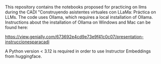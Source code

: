 This repository contains the notebooks proposed for practicing on llms during the CADI 
"Construyendo asistentes virtuales con LLaMa: Práctica on LLMs. The code uses Ollama, which requires a local installation 
of Ollama. Instructions about the installation of Ollama on Windows and Mac can be found here:

https://view.genially.com/673692e4cd9e73e9f41c0c07/presentation-instruccionesparacadi

A Python version < 3.12 is required in order to use Instructor Embeddings from huggingface.

